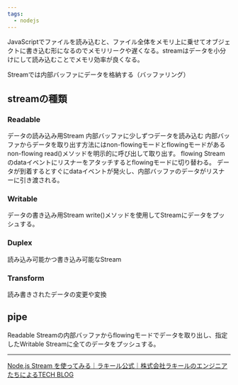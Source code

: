 ```yaml
---
tags:
  - nodejs
---
```

JavaScriptでファイルを読み込むと、ファイル全体をメモリ上に乗せてオブジェクトに書き込む形になるのでメモリリークや遅くなる。streamはデータを小分けにして読み込むことでメモリ効率が良くなる。

Streamでは内部バッファにデータを格納する（バッファリング）

## streamの種類
### Readable
データの読み込み用Stream
内部バッファに少しずつデータを読み込む
内部バッファからデータを取り出す方法にはnon-flowingモードとflowingモードがある
non-flowing
	read()メソッドを明示的に呼び出して取り出す。
flowing
	Streamのdataイベントにリスナーをアタッチするとflowingモードに切り替わる。
	データが到着するとすぐにdataイベントが発火し、内部バッファのデータがリスナーに引き渡される。
### Writable
データの書き込み用Stream
write()メソッドを使用してStreamにデータをプッシュする。
### Duplex
読み込み可能かつ書き込み可能なStream
### Transform
読み書きされたデータの変更や変換

## pipe
Readable Streamの内部バッファからflowingモードでデータを取り出し、指定したWritable Streamに全てのデータをプッシュする。

---
[Node.js Stream を使ってみる｜ラキール公式｜株式会社ラキールのエンジニアたちによるTECH BLOG](https://tech-blog.lakeel.com/n/n62073e6f3101)